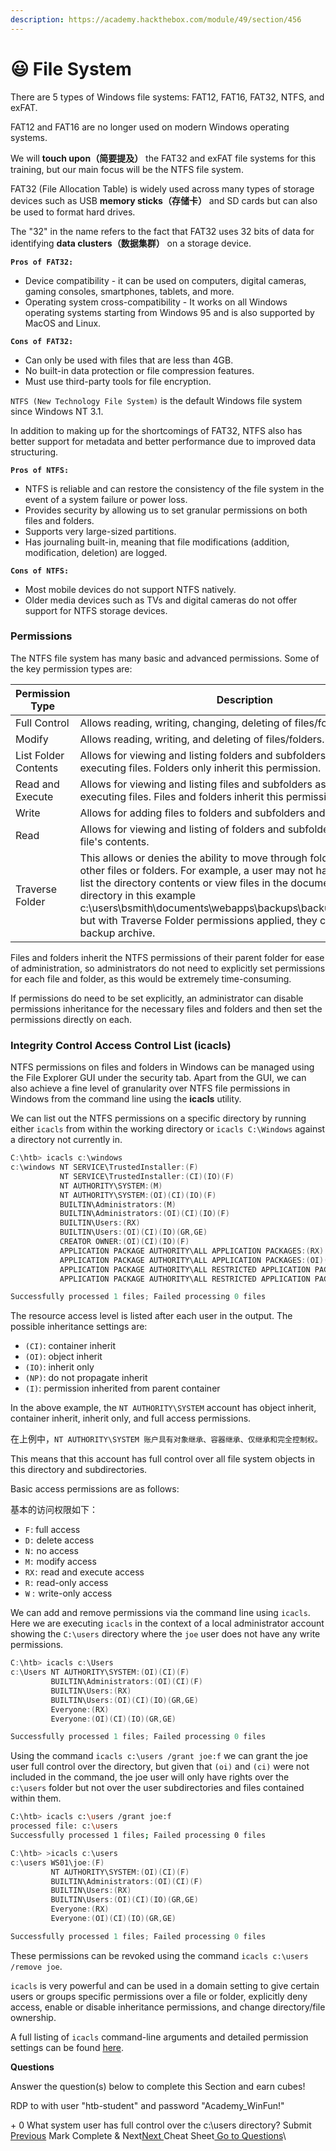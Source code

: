 ```yaml
---
description: https://academy.hackthebox.com/module/49/section/456
---
```


# 😃 File System

There are 5 types of Windows file systems: FAT12, FAT16, FAT32, NTFS, and exFAT.&#x20;



FAT12 and FAT16 are no longer used on modern Windows operating systems.&#x20;



We will **touch upon（**简要提及**）** the FAT32 and exFAT file systems for this training, but our main focus will be the NTFS file system.



FAT32 (File Allocation Table) is widely used across many types of storage devices such as USB **memory sticks（存储卡）** and SD cards but can also be used to format hard drives.&#x20;



The "32" in the name refers to the fact that FAT32 uses 32 bits of data for identifying **data clusters（数据集群）** on a storage device.



**`Pros of FAT32:`**

* Device compatibility - it can be used on computers, digital cameras, gaming consoles, smartphones, tablets, and more.
* Operating system cross-compatibility - It works on all Windows operating systems starting from Windows 95 and is also supported by MacOS and Linux.

**`Cons of FAT32:`**

* Can only be used with files that are less than 4GB.
* No built-in data protection or file compression features.
* Must use third-party tools for file encryption.

`NTFS (New Technology File System)` is the default Windows file system since Windows NT 3.1.&#x20;



In addition to making up for the shortcomings of FAT32, NTFS also has better support for metadata and better performance due to improved data structuring.

**`Pros of NTFS:`**

* NTFS is reliable and can restore the consistency of the file system in the event of a system failure or power loss.
* Provides security by allowing us to set granular permissions on both files and folders.
* Supports very large-sized partitions.
* Has journaling built-in, meaning that file modifications (addition, modification, deletion) are logged.

**`Cons of NTFS:`**

* Most mobile devices do not support NTFS natively.
* Older media devices such as TVs and digital cameras do not offer support for NTFS storage devices.

### Permissions

The NTFS file system has many basic and advanced permissions. Some of the key permission types are:

<table><thead><tr><th width="208.5">Permission Type</th><th>Description</th></tr></thead><tbody><tr><td>Full Control</td><td>Allows reading, writing, changing, deleting of files/folders.</td></tr><tr><td>Modify</td><td>Allows reading, writing, and deleting of files/folders.</td></tr><tr><td>List Folder Contents</td><td>Allows for viewing and listing folders and subfolders as well as executing files. Folders only inherit this permission.</td></tr><tr><td>Read and Execute</td><td>Allows for viewing and listing files and subfolders as well as executing files. Files and folders inherit this permission.</td></tr><tr><td>Write</td><td>Allows for adding files to folders and subfolders and writing to a file.</td></tr><tr><td>Read</td><td>Allows for viewing and listing of folders and subfolders and viewing a file's contents.</td></tr><tr><td>Traverse Folder</td><td>This allows or denies the ability to move through folders to reach other files or folders. For example, a user may not have permission to list the directory contents or view files in the documents or web apps directory in this example c:\users\bsmith\documents\webapps\backups\backup_02042020.zip but with Traverse Folder permissions applied, they can access the backup archive.</td></tr></tbody></table>

Files and folders inherit the NTFS permissions of their parent folder for ease of administration, so administrators do not need to explicitly set permissions for each file and folder, as this would be extremely time-consuming.&#x20;



If permissions do need to be set explicitly, an administrator can disable permissions inheritance for the necessary files and folders and then set the permissions directly on each.

### Integrity Control Access Control List (icacls)

NTFS permissions on files and folders in Windows can be managed using the File Explorer GUI under the security tab. Apart from the GUI, we can also achieve a fine level of granularity over NTFS file permissions in Windows from the command line using the **icacls** utility.



We can list out the NTFS permissions on a specific directory by running either `icacls` from within the working directory or `icacls C:\Windows` against a directory not currently in.

&#x20;&#x20;

```powershell
C:\htb> icacls c:\windows
c:\windows NT SERVICE\TrustedInstaller:(F)
           NT SERVICE\TrustedInstaller:(CI)(IO)(F)
           NT AUTHORITY\SYSTEM:(M)
           NT AUTHORITY\SYSTEM:(OI)(CI)(IO)(F)
           BUILTIN\Administrators:(M)
           BUILTIN\Administrators:(OI)(CI)(IO)(F)
           BUILTIN\Users:(RX)
           BUILTIN\Users:(OI)(CI)(IO)(GR,GE)
           CREATOR OWNER:(OI)(CI)(IO)(F)
           APPLICATION PACKAGE AUTHORITY\ALL APPLICATION PACKAGES:(RX)
           APPLICATION PACKAGE AUTHORITY\ALL APPLICATION PACKAGES:(OI)(CI)(IO)(GR,GE)
           APPLICATION PACKAGE AUTHORITY\ALL RESTRICTED APPLICATION PACKAGES:(RX)
           APPLICATION PACKAGE AUTHORITY\ALL RESTRICTED APPLICATION PACKAGES:(OI)(CI)(IO)(GR,GE)

Successfully processed 1 files; Failed processing 0 files
```

The resource access level is listed after each user in the output. The possible inheritance settings are:

* `(CI)`: container inherit
* `(OI)`: object inherit
* `(IO)`: inherit only
* `(NP)`: do not propagate inherit
* `(I)`: permission inherited from parent container

In the above example, the `NT AUTHORITY\SYSTEM` account has object inherit, container inherit, inherit only, and full access permissions.&#x20;

在上例中，`NT AUTHORITY\SYSTEM 账户具有对象继承、容器继承、仅继承和完全控制权。`

&#x20;This means that this account has full control over all file system objects in this directory and subdirectories.



Basic access permissions are as follows:

基本的访问权限如下：

* `F` : full access
* `D` :  delete access
* `N` :  no access
* `M` :  modify access
* `RX` :  read and execute access
* `R` :  read-only access
* `W` :  write-only access

We can add and remove permissions via the command line using `icacls`. Here we are executing `icacls` in the context of a local administrator account showing the `C:\users` directory where the `joe` user does not have any write permissions.

&#x20;&#x20;

```powershell
C:\htb> icacls c:\Users
c:\Users NT AUTHORITY\SYSTEM:(OI)(CI)(F)
         BUILTIN\Administrators:(OI)(CI)(F)
         BUILTIN\Users:(RX)
         BUILTIN\Users:(OI)(CI)(IO)(GR,GE)
         Everyone:(RX)
         Everyone:(OI)(CI)(IO)(GR,GE)

Successfully processed 1 files; Failed processing 0 files
```

Using the command `icacls c:\users /grant joe:f` we can grant the joe user full control over the directory, but given that `(oi)` and `(ci)` were not included in the command, the joe user will only have rights over the `c:\users` folder but not over the user subdirectories and files contained within them.

&#x20;&#x20;

```bash
C:\htb> icacls c:\users /grant joe:f
processed file: c:\users
Successfully processed 1 files; Failed processing 0 files
```

&#x20;&#x20;

```powershell
C:\htb> >icacls c:\users
c:\users WS01\joe:(F)
         NT AUTHORITY\SYSTEM:(OI)(CI)(F)
         BUILTIN\Administrators:(OI)(CI)(F)
         BUILTIN\Users:(RX)
         BUILTIN\Users:(OI)(CI)(IO)(GR,GE)
         Everyone:(RX)
         Everyone:(OI)(CI)(IO)(GR,GE)

Successfully processed 1 files; Failed processing 0 files
```

These permissions can be revoked using the command `icacls c:\users /remove joe`.



`icacls` is very powerful and can be used in a domain setting to give certain users or groups specific permissions over a file or folder, explicitly deny access, enable or disable inheritance permissions, and change directory/file ownership.

A full listing of `icacls` command-line arguments and detailed permission settings can be found [here](https://ss64.com/nt/icacls.html).

**Questions**

Answer the question(s) below to complete this Section and earn cubes!

&#x20;RDP to with user "htb-student" and password "Academy\_WinFun!"

\+ 0  What system user has full control over the c:\users directory? Submit[ Previous](https://academy.hackthebox.com/module/49/section/455) Mark Complete & Next[Next ](https://academy.hackthebox.com/module/49/section/1017) Cheat Sheet[ Go to Questions](https://academy.hackthebox.com/module/49/section/456#questionsDiv)\
